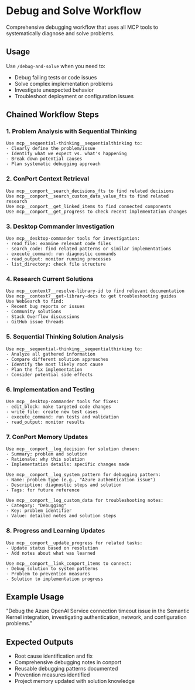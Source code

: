 # Debug and Solve Workflow

Comprehensive debugging workflow that uses all MCP tools to systematically diagnose and solve problems.

## Usage
Use `/debug-and-solve` when you need to:
- Debug failing tests or code issues
- Solve complex implementation problems
- Investigate unexpected behavior
- Troubleshoot deployment or configuration issues

## Chained Workflow Steps

### 1. Problem Analysis with Sequential Thinking
```
Use mcp__sequential-thinking__sequentialthinking to:
- Clearly define the problem/issue
- Identify what we expect vs. what's happening
- Break down potential causes
- Plan systematic debugging approach
```

### 2. ConPort Context Retrieval
```
Use mcp__conport__search_decisions_fts to find related decisions
Use mcp__conport__search_custom_data_value_fts to find related research
Use mcp__conport__get_linked_items to find connected components
Use mcp__conport__get_progress to check recent implementation changes
```

### 3. Desktop Commander Investigation
```
Use mcp__desktop-commander tools for investigation:
- read_file: examine relevant code files
- search_code: find related patterns or similar implementations
- execute_command: run diagnostic commands
- read_output: monitor running processes
- list_directory: check file structure
```

### 4. Research Current Solutions
```
Use mcp__context7__resolve-library-id to find relevant documentation
Use mcp__context7__get-library-docs to get troubleshooting guides
Use WebSearch to find:
- Recent bug reports or issues
- Community solutions
- Stack Overflow discussions
- GitHub issue threads
```

### 5. Sequential Thinking Solution Analysis
```
Use mcp__sequential-thinking__sequentialthinking to:
- Analyze all gathered information
- Compare different solution approaches
- Identify the most likely root cause
- Plan the fix implementation
- Consider potential side effects
```

### 6. Implementation and Testing
```
Use mcp__desktop-commander tools for fixes:
- edit_block: make targeted code changes
- write_file: create new test cases
- execute_command: run tests and validation
- read_output: monitor results
```

### 7. ConPort Memory Updates
```
Use mcp__conport__log_decision for solution chosen:
- Summary: problem and solution
- Rationale: why this solution
- Implementation details: specific changes made

Use mcp__conport__log_system_pattern for debugging pattern:
- Name: problem type (e.g., "Azure authentication issue")
- Description: diagnostic steps and solution
- Tags: for future reference

Use mcp__conport__log_custom_data for troubleshooting notes:
- Category: "Debugging"
- Key: problem identifier
- Value: detailed notes and solution steps
```

### 8. Progress and Learning Updates
```
Use mcp__conport__update_progress for related tasks:
- Update status based on resolution
- Add notes about what was learned

Use mcp__conport__link_conport_items to connect:
- Debug solution to system patterns
- Problem to prevention measures
- Solution to implementation progress
```

## Example Usage

"Debug the Azure OpenAI Service connection timeout issue in the Semantic Kernel integration, investigating authentication, network, and configuration problems."

## Expected Outputs
- Root cause identification and fix
- Comprehensive debugging notes in conport
- Reusable debugging patterns documented
- Prevention measures identified
- Project memory updated with solution knowledge